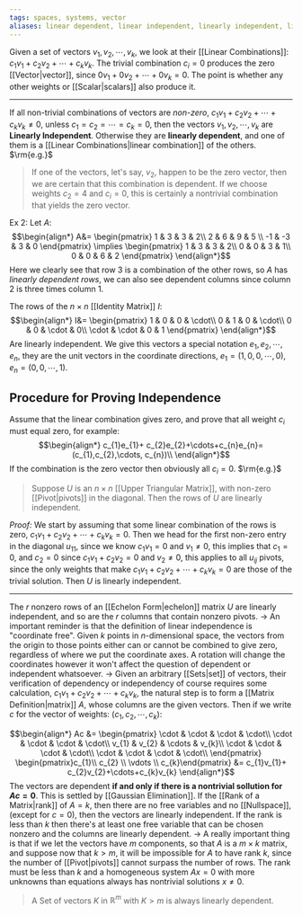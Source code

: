 ```yaml
---
tags: spaces, systems, vector
aliases: linear dependent, linear independent, linearly independent, linear dependent, linear, linearly, dependent, independent
---
```

Given a set of vectors $v_{1},v_{2},\cdots, v_{k}$, we look at their [[Linear Combinations]]: $c_{1}v_{1}+c_{2}v_{2}+\cdots+c_{k}v_{k}$. The trivial combination $c_{i}=0$ produces the zero [[Vector|vector]], since $0v_{1}+0v_{2}+\cdots+0v_{k}=0$. The point is whether any other weights or [[Scalar|scalars]] also produce it.
___ 
If all non-trivial combinations of vectors are *non-zero*, $c_{1}v_{1}+c_{2}v_{2}+\cdots+c_{k}v_{k} \ne 0$, unless $c_{1}=c_{2}=\cdots=c_{k}=0$, then the vectors $v_{1},v_{2},\cdots,v_{k}$ are **Linearly Independent**. Otherwise they are **linearly dependent**, and one of them is a [[Linear Combinations|linear combination]] of the others.
$\rm{e.g.}$

> If one of the vectors, let's say, $v_{2}$, happen to be the zero vector, then we are certain that this combination is dependent. If we choose weights $c_{2}=4$ and $c_{i}=0$, this is certainly a nontrivial combination that yields the zero vector.

$\text{Ex 2:}$
Let $A$:
$$\begin{align*}
A&= \begin{pmatrix}
1  & 3 & 3 & 2\\
2 & 6 & 9 & 5 \\
-1 & -3 & 3 & 0
\end{pmatrix} \implies
\begin{pmatrix}
1 & 3 & 3 & 2\\
0 & 0 & 3 & 1\\
0 & 0 & 6 & 2
\end{pmatrix}
\end{align*}$$
Here we clearly see that row $3$ is a combination of the other rows, so $A$ has *linearly dependent rows*, we can also see dependent columns since column $2$ is three times column $1$.

The rows of the $n\times n$ [[Identity Matrix]] $I$:
$$\begin{align*}
I&= \begin{pmatrix}
1 & 0 & 0 & \cdot\\
0 & 1 & 0 & \cdot\\
0 & 0 & \cdot & 0\\
\cdot & \cdot & 0 & 1
\end{pmatrix}
\end{align*}$$
Are linearly independent. We give this vectors a special notation $e_{1},e_{2},\cdots, e_{n}$, they are the unit vectors in the coordinate directions, $e_{1}=(1,0,0,\cdots,0)$, $e_{n}=(0,0,\cdots,1)$.
## Procedure for Proving Independence
Assume that the linear combination gives zero, and prove that all weight $c_{i}$ must equal zero, for example:
$$\begin{align*}
c_{1}e_{1}+ c_{2}e_{2}+\cdots+c_{n}e_{n}=(c_{1},c_{2},\cdots, c_{n})\\
\end{align*}$$
If the combination is the zero vector then obviously all $c_{i}=0$.
$\rm{e.g.}$
>Suppose $U$ is an $n\times n$ [[Upper Triangular Matrix]], with non-zero [[Pivot|pivots]] in the diagonal. Then the rows of $U$ are linearly independent.

*Proof:*
We start by assuming that some linear combination of the rows is zero, $c_{1}v_{1}+c_{2}v_{2}+\cdots+c_{k}v_{k}=0$. Then we head for the first non-zero entry in the diagonal $u_{11}$, since we know $c_{1}v_{1}=0$ and $v_{1}\ne 0$, this implies that $c_{1}=0$, and $c_{2}=0$ since $c_{1}v_{1}+ c_{2}v_{2}=0$ and $v_{2}\ne 0$, this applies to all $u_{ij}$ pivots, since the only weights that make $c_{1}v_{1}+c_{2}v_{2}+\cdots+ c_{k}v_{k}=0$ are those of the trivial solution. Then $U$ is linearly independent.
___
The $r$ nonzero rows of an [[Echelon Form|echelon]] matrix $U$ are linearly independent, and so are the $r$ columns that contain nonzero pivots.
$\rightarrow$ An important reminder is that the definition of linear independence is "coordinate free". Given $k$ points in $n$-dimensional space, the vectors from the origin to those points either can or cannot be combined to give zero, regardless of where we put the coordinate axes. A rotation will change the coordinates however it won't affect the question of dependent or independent whatsoever.
$\rightarrow$ Given an arbitrary [[Sets|set]] of vectors, their verification of dependency or independency of course requires some calculation, $c_{1}v_{1}+c_{2}v_{2}+\cdots+c_{k}v_{k}$, the natural step is to form a [[Matrix Definition|matrix]] $A$, whose columns are the given vectors. Then if we write $c$ for the vector of weights: $(c_{1}, c_{2}, \cdots, c_{k})$:

$$\begin{align*}
Ac &= \begin{pmatrix}
\cdot & \cdot & \cdot  & \cdot\\
\cdot & \cdot & \cdot  & \cdot\\
v_{1} & v_{2}  & \cdots & v_{k}\\
\cdot & \cdot & \cdot  & \cdot\\
\cdot & \cdot & \cdot  & \cdot\\
\end{pmatrix}
\begin{pmatrix}c_{1}\\ c_{2} \\ \vdots \\ c_{k}\end{pmatrix}
&= c_{1}v_{1}+ c_{2}v_{2}+\cdots+c_{k}v_{k}
\end{align*}$$
The vectors are dependent **if and only if there is a nontrivial sollution for $Ac = 0$**. This is settled by [[Gaussian Elimination]]. If the [[Rank of a Matrix|rank]] of $A=k$, then there are no free variables and no [[Nullspace]], (except for $c=0$), then the vectors are linearly independent. If the rank is less than $k$ then there's at least one free variable that can be chosen nonzero and the columns are linearly dependent.
$\rightarrow$ A really important thing is that if we let the vectors have $m$ components, so that $A$ is a $m\times k$ matrix, and suppose now that $k \gt m$, it will be impossible for $A$ to have rank $k$, since the number of [[Pivot|pivots]] cannot surpass the number of rows. The rank must be less than $k$ and a homogeneous system $Ax=0$ with more unknowns than equations always has nontrivial solutions $x \ne 0$.

> A Set of vectors $K$ in $\mathbb{R}^{m}$ with $K \gt m$ is always linearly dependent.